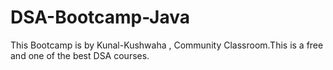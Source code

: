 # DSA-Bootcamp-Java

This Bootcamp is by Kunal-Kushwaha , Community Classroom.This is a free and one of the best DSA courses.
